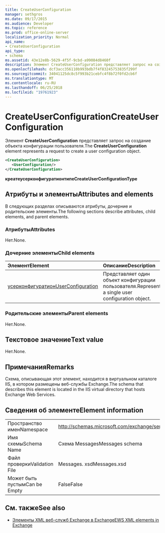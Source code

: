 ```yaml
---
title: CreateUserConfiguration
manager: sethgros
ms.date: 09/17/2015
ms.audience: Developer
ms.topic: reference
ms.prod: office-online-server
localization_priority: Normal
api_name:
- CreateUserConfiguration
api_type:
- schema
ms.assetid: 43e12e8b-5629-4f5f-9cbd-a99084d8460f
description: Элемент CreateUserConfiguration представляет запрос на создание объекта конфигурации пользователя.
ms.openlocfilehash: dcf3acc356110b993bdb7f4f83245753835f299f
ms.sourcegitcommit: 34041125dc8c5f993b21cebfc4f8b72f0fd2cb6f
ms.translationtype: MT
ms.contentlocale: ru-RU
ms.lasthandoff: 06/25/2018
ms.locfileid: "19761923"
---
```

# <a name="createuserconfiguration"></a><span data-ttu-id="cee59-103">CreateUserConfiguration</span><span class="sxs-lookup"><span data-stu-id="cee59-103">CreateUserConfiguration</span></span>

<span data-ttu-id="cee59-104">Элемент **CreateUserConfiguration** представляет запрос на создание объекта конфигурации пользователя.</span><span class="sxs-lookup"><span data-stu-id="cee59-104">The **CreateUserConfiguration** element represents a request to create a user configuration object.</span></span> 
  
```xml
<CreateUserConfiguration>
   <UserConfiguration/>
</CreateUserConfiguration>
```

 <span data-ttu-id="cee59-105">**креатеусерконфигуратионтипе**</span><span class="sxs-lookup"><span data-stu-id="cee59-105">**CreateUserConfigurationType**</span></span>
## <a name="attributes-and-elements"></a><span data-ttu-id="cee59-106">Атрибуты и элементы</span><span class="sxs-lookup"><span data-stu-id="cee59-106">Attributes and elements</span></span>

<span data-ttu-id="cee59-107">В следующих разделах описываются атрибуты, дочерние и родительские элементы.</span><span class="sxs-lookup"><span data-stu-id="cee59-107">The following sections describe attributes, child elements, and parent elements.</span></span>
  
### <a name="attributes"></a><span data-ttu-id="cee59-108">Атрибуты</span><span class="sxs-lookup"><span data-stu-id="cee59-108">Attributes</span></span>

<span data-ttu-id="cee59-109">Нет.</span><span class="sxs-lookup"><span data-stu-id="cee59-109">None.</span></span>
  
### <a name="child-elements"></a><span data-ttu-id="cee59-110">Дочерние элементы</span><span class="sxs-lookup"><span data-stu-id="cee59-110">Child elements</span></span>

|<span data-ttu-id="cee59-111">**Элемент**</span><span class="sxs-lookup"><span data-stu-id="cee59-111">**Element**</span></span>|<span data-ttu-id="cee59-112">**Описание**</span><span class="sxs-lookup"><span data-stu-id="cee59-112">**Description**</span></span>|
|:-----|:-----|
|[<span data-ttu-id="cee59-113">усерконфигуратион</span><span class="sxs-lookup"><span data-stu-id="cee59-113">UserConfiguration</span></span>](userconfiguration.md) <br/> |<span data-ttu-id="cee59-114">Представляет один объект конфигурации пользователя.</span><span class="sxs-lookup"><span data-stu-id="cee59-114">Represents a single user configuration object.</span></span>  <br/> |
   
### <a name="parent-elements"></a><span data-ttu-id="cee59-115">Родительские элементы</span><span class="sxs-lookup"><span data-stu-id="cee59-115">Parent elements</span></span>

<span data-ttu-id="cee59-116">Нет.</span><span class="sxs-lookup"><span data-stu-id="cee59-116">None.</span></span>
  
## <a name="text-value"></a><span data-ttu-id="cee59-117">Текстовое значение</span><span class="sxs-lookup"><span data-stu-id="cee59-117">Text value</span></span>

<span data-ttu-id="cee59-118">Нет.</span><span class="sxs-lookup"><span data-stu-id="cee59-118">None.</span></span>
  
## <a name="remarks"></a><span data-ttu-id="cee59-119">Примечания</span><span class="sxs-lookup"><span data-stu-id="cee59-119">Remarks</span></span>

<span data-ttu-id="cee59-120">Схема, описывающая этот элемент, находится в виртуальном каталоге IIS, в котором размещены веб-службы Exchange.</span><span class="sxs-lookup"><span data-stu-id="cee59-120">The schema that describes this element is located in the IIS virtual directory that hosts Exchange Web Services.</span></span>
  
## <a name="element-information"></a><span data-ttu-id="cee59-121">Сведения об элементе</span><span class="sxs-lookup"><span data-stu-id="cee59-121">Element information</span></span>

|||
|:-----|:-----|
|<span data-ttu-id="cee59-122">Пространство имен</span><span class="sxs-lookup"><span data-stu-id="cee59-122">Namespace</span></span>  <br/> |http://schemas.microsoft.com/exchange/services/2006/messages  <br/> |
|<span data-ttu-id="cee59-123">Имя схемы</span><span class="sxs-lookup"><span data-stu-id="cee59-123">Schema Name</span></span>  <br/> |<span data-ttu-id="cee59-124">Схема Messages</span><span class="sxs-lookup"><span data-stu-id="cee59-124">Messages schema</span></span>  <br/> |
|<span data-ttu-id="cee59-125">Файл проверки</span><span class="sxs-lookup"><span data-stu-id="cee59-125">Validation File</span></span>  <br/> |<span data-ttu-id="cee59-126">Messages. xsd</span><span class="sxs-lookup"><span data-stu-id="cee59-126">Messages.xsd</span></span>  <br/> |
|<span data-ttu-id="cee59-127">Может быть пустым</span><span class="sxs-lookup"><span data-stu-id="cee59-127">Can be Empty</span></span>  <br/> |<span data-ttu-id="cee59-128">False</span><span class="sxs-lookup"><span data-stu-id="cee59-128">False</span></span>  <br/> |
   
## <a name="see-also"></a><span data-ttu-id="cee59-129">См. также</span><span class="sxs-lookup"><span data-stu-id="cee59-129">See also</span></span>



- [<span data-ttu-id="cee59-130">Элементы XML веб-служб Exchange в Exchange</span><span class="sxs-lookup"><span data-stu-id="cee59-130">EWS XML elements in Exchange</span></span>](ews-xml-elements-in-exchange.md)


